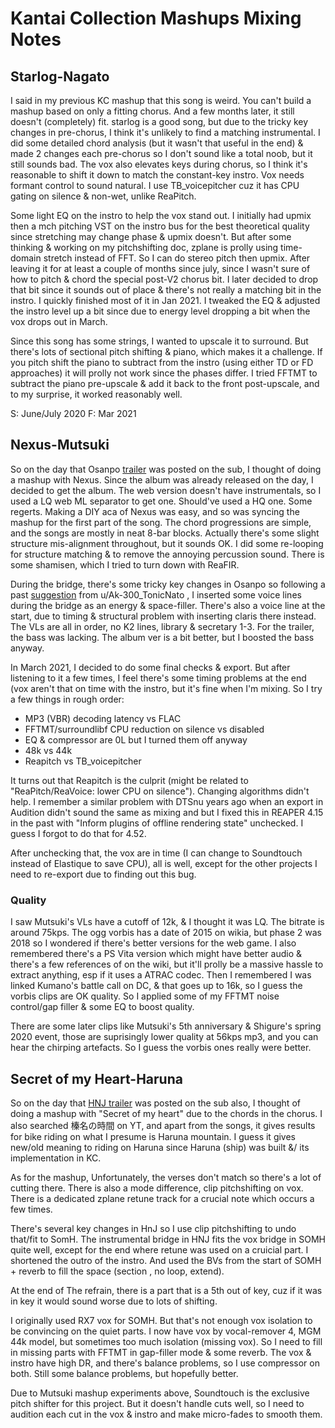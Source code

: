 # Kantai Collection Mashups Mixing Notes

## Starlog-Nagato

I said in my previous KC mashup that this song is weird. You can't build a mashup based on only a fitting chorus. And a few months later, it still doesn't (completely) fit. starlog is a good song, but due to the tricky key changes in pre-chorus, I think it's unlikely to find a matching instrumental. I did some detailed chord analysis (but it wasn't that useful in the end) & made 2 changes each pre-chorus so I don't sound like a total noob, but it still sounds bad. The vox also elevates keys during chorus, so I think it's reasonable to shift it down to match the constant-key instro. Vox needs formant control to sound natural. I use TB_voicepitcher cuz it has CPU gating on silence & non-wet, unlike ReaPitch.

Some light EQ on the instro to help the vox stand out. I initially had upmix then a mch pitching VST on the instro bus for the best theoretical quality since stretching may change phase & upmix doesn't. But after some thinking & working on my pitchshifting doc, zplane is prolly using time-domain stretch instead of FFT. So I can do stereo pitch then upmix. After leaving it for at least a couple of months since july, since I wasn't sure of how to pitch & chord the special post-V2 chorus bit. I later decided to drop that bit since it sounds out of place & there's not really a matching bit in the instro. I quickly finished most of it in Jan 2021. I tweaked the EQ & adjusted the instro level up a bit since due to energy level dropping a bit when the vox drops out in March.

Since this song has some strings, I wanted to upscale it to surround. But there's lots of sectional pitch shifting & piano, which makes it a challenge. If you pitch shift the piano to subtract from the instro (using either TD or FD approaches) it will prolly not work since the phases differ. I tried FFTMT to subtract the piano pre-upscale & add it back to the front post-upscale, and to my surprise, it worked reasonably well.

S: June/July 2020
F: Mar 2021

## Nexus-Mutsuki

So on the day that Osanpo [trailer](https://www.youtube.com/watch?v=LSOFp-KwPzQ) was posted on the sub, I thought of doing a mashup with Nexus. Since the album was already released on the day, I decided to get the album. The web version doesn't have instrumentals, so I used a LQ web ML separator to get one. Should've used a HQ one. Some regerts. Making a DIY aca of Nexus was easy, and so was syncing the mashup for the first part of the song. The chord progressions are simple, and the songs are mostly in neat 8-bar blocks. Actually there's some slight structure mis-alignment throughout, but it sounds OK. I did some re-looping for structure matching & to remove the annoying percussion sound. There is some shamisen, which I tried to turn down with ReaFIR.

During the bridge, there's some tricky key changes in Osanpo so following a past [suggestion](https://old.reddit.com/r/kancolle/comments/h969xe/negusetameshite_mite_mo/fv1xfic/) from u/Ak-300_TonicNato , I inserted some voice lines during the bridge as an energy & space-filler. There's also a voice line at the start, due to timing & structural problem with inserting claris there instead. The VLs are all in order, no K2 lines, library & secretary 1-3. For the trailer, the bass was lacking. The album ver is a bit better, but I boosted the bass anyway.

In March 2021, I decided to do some final checks & export. But after listening to it a few times, I feel there's some timing problems at the end (vox aren't that on time with the instro, but it's fine when I'm mixing. So I try a few things in rough order:

- MP3 (VBR) decoding latency vs FLAC
- FFTMT/surroundlibf CPU reduction on silence vs disabled
- EQ & compressor are 0L but I turned them off anyway
- 48k vs 44k
- Reapitch vs TB_voicepitcher 

It turns out that Reapitch is the culprit (might be related to "ReaPitch/ReaVoice: lower CPU on silence"). Changing algorithms didn't help. I remember a similar problem with DTSnu years ago when an export in Audition didn't sound the same as mixing and but I fixed this in REAPER 4.15 in the past with "Inform plugins of offline rendering state" unchecked. I guess I forgot to do that for 4.52.

After unchecking that, the vox are in time (I can change to Soundtouch instead of Elastique to save CPU), all is well, except for the other projects I need to re-export due to finding out this bug.


### Quality

I saw Mutsuki's VLs have a cutoff of 12k, & I thought it was LQ. The bitrate is around 75kps. The ogg vorbis has a date of 2015 on wikia, but phase 2 was 2018 so I wondered if there's better versions for the web game. I also remembered there's a PS Vita version which might have better audio & there's a few references of on the wiki, but it'll prolly be a massive hassle to extract anything, esp if it uses a ATRAC codec. Then I remembered I was linked Kumano's battle call on DC, & that goes up to 16k, so I guess the vorbis clips are OK quality. So I applied some of my FFTMT noise control/gap filler & some EQ to boost quality.

There are some later clips like Mutsuki's 5th anniversary & Shigure's spring 2020 event, those are suprisingly lower quality at 56kps mp3, and you can hear the chirping artefacts. So I guess the vorbis ones really were better.

## Secret of my Heart-Haruna

So on the day that [HNJ trailer](https://www.youtube.com/watch?v=mu2oWcoXn0w) was posted on the sub also, I thought of doing a mashup with "Secret of my heart" due to the chords in the chorus. I also searched 榛名の時間 on YT, and apart from the songs, it gives results for bike riding on what I presume is Haruna mountain. I guess it gives new/old meaning to riding on Haruna since Haruna (ship) was built &/ its implementation in KC. 

As for the mashup, Unfortunately, the verses don't match so there's a lot of cutting there. There is also a mode difference, clip pitchshifting on vox. There is a dedicated zplane retune track for a crucial note which occurs a few times.

There's several key changes in HnJ so I use clip pitchshifting to undo that/fit to SomH. The instrumental bridge in HNJ fits the vox bridge in SOMH quite well, except for the end where retune was used on a cruicial part. I shortened the outro of the instro. And used the BVs from the start of SOMH + reverb to fill the space (section
, no loop, extend).

At the end of The refrain, there is a part that is a 5th out of key, cuz if it was in key it would sound worse due to lots of shifting.

I originally used RX7 vox for SOMH. But that's not enough vox isolation to be convincing on the quiet parts. I now have vox by vocal-remover 4, MGM 44k model, but sometimes too much isolation (missing vox). So I need to fill in missing parts with FFTMT in gap-filler mode & some reverb. The vox & instro have high DR, and there's balance problems, so I use compressor on both. Still some balance problems, but hopefully better.

Due to Mutsuki mashup experiments above, Soundtouch is the exclusive pitch shifter for this project. But it doesn't handle cuts well, so I need to audition each cut in the vox & instro and make micro-fades to smooth them.
